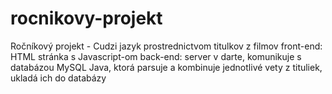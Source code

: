 # rocnikovy-projekt

Ročníkový projekt - Cudzi jazyk prostrednictvom titulkov z filmov
front-end: 
  HTML stránka s Javascript-om
back-end:
  server v darte, komunikuje s databázou MySQL
  Java, ktorá parsuje a kombinuje jednotlivé vety z tituliek, ukladá ich do databázy
